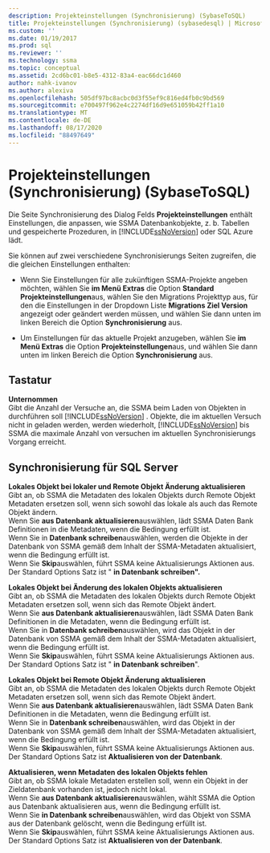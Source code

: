 ```yaml
---
description: Projekteinstellungen (Synchronisierung) (SybaseToSQL)
title: Projekteinstellungen (Synchronisierung) (sybasedesql) | Microsoft-Dokumentation
ms.custom: ''
ms.date: 01/19/2017
ms.prod: sql
ms.reviewer: ''
ms.technology: ssma
ms.topic: conceptual
ms.assetid: 2cd6bc01-b8e5-4312-83a4-eac66dc1d460
author: nahk-ivanov
ms.author: alexiva
ms.openlocfilehash: 505df97bc8acbc0d3f55ef9c816ed4fb0c9bd569
ms.sourcegitcommit: e700497f962e4c2274df16d9e651059b42ff1a10
ms.translationtype: MT
ms.contentlocale: de-DE
ms.lasthandoff: 08/17/2020
ms.locfileid: "88497649"
---
```

# <a name="project-settings-synchronization-sybasetosql"></a>Projekteinstellungen (Synchronisierung) (SybaseToSQL)
Die Seite Synchronisierung des Dialog Felds **Projekteinstellungen** enthält Einstellungen, die anpassen, wie SSMA Datenbankobjekte, z. b. Tabellen und gespeicherte Prozeduren, in [!INCLUDE[ssNoVersion](../../includes/ssnoversion-md.md)] oder SQL Azure lädt.  
  
Sie können auf zwei verschiedene Synchronisierungs Seiten zugreifen, die die gleichen Einstellungen enthalten:  
  
-   Wenn Sie Einstellungen für alle zukünftigen SSMA-Projekte angeben möchten, wählen Sie **im Menü Extras** die Option **Standard Projekteinstellungen**aus, wählen Sie den Migrations Projekttyp aus, für den die Einstellungen in der Dropdown Liste **Migrations Ziel Version** angezeigt oder geändert werden müssen, und wählen Sie dann unten im linken Bereich die Option **Synchronisierung** aus.  
  
-   Um Einstellungen für das aktuelle Projekt anzugeben, wählen Sie **im Menü Extras** die Option **Projekteinstellungen**aus, und wählen Sie dann unten im linken Bereich die Option **Synchronisierung** aus.  
  
## <a name="options"></a>Tastatur  
**Unternommen**  
Gibt die Anzahl der Versuche an, die SSMA beim Laden von Objekten in durchführen soll [!INCLUDE[ssNoVersion](../../includes/ssnoversion-md.md)] . Objekte, die im aktuellen Versuch nicht in geladen werden, werden wiederholt, [!INCLUDE[ssNoVersion](../../includes/ssnoversion-md.md)] bis SSMA die maximale Anzahl von versuchen im aktuellen Synchronisierungs Vorgang erreicht.  
  
## <a name="synchronization-for-sql-server"></a>Synchronisierung für SQL Server  
**Lokales Objekt bei lokaler und Remote Objekt Änderung aktualisieren**  
Gibt an, ob SSMA die Metadaten des lokalen Objekts durch Remote Objekt Metadaten ersetzen soll, wenn sich sowohl das lokale als auch das Remote Objekt ändern.  
Wenn Sie **aus Datenbank aktualisieren**auswählen, lädt SSMA Daten Bank Definitionen in die Metadaten, wenn die Bedingung erfüllt ist.  
Wenn Sie in **Datenbank schreiben**auswählen, werden die Objekte in der Datenbank von SSMA gemäß dem Inhalt der SSMA-Metadaten aktualisiert, wenn die Bedingung erfüllt ist.  
Wenn Sie **Skip**auswählen, führt SSMA keine Aktualisierungs Aktionen aus.   
Der Standard Options Satz ist " **in Datenbank schreiben".**  
  
**Lokales Objekt bei Änderung des lokalen Objekts aktualisieren**  
Gibt an, ob SSMA die Metadaten des lokalen Objekts durch Remote Objekt Metadaten ersetzen soll, wenn sich das Remote Objekt ändert.  
Wenn Sie **aus Datenbank aktualisieren**auswählen, lädt SSMA Daten Bank Definitionen in die Metadaten, wenn die Bedingung erfüllt ist.  
Wenn Sie in **Datenbank schreiben**auswählen, wird das Objekt in der Datenbank von SSMA gemäß dem Inhalt der SSMA-Metadaten aktualisiert, wenn die Bedingung erfüllt ist.  
Wenn Sie **Skip**auswählen, führt SSMA keine Aktualisierungs Aktionen aus.   
Der Standard Options Satz ist " **in Datenbank schreiben**".  
  
**Lokales Objekt bei Remote Objekt Änderung aktualisieren**  
Gibt an, ob SSMA die Metadaten des lokalen Objekts durch Remote Objekt Metadaten ersetzen soll, wenn sich das Remote Objekt ändert.  
Wenn Sie **aus Datenbank aktualisieren**auswählen, lädt SSMA Daten Bank Definitionen in die Metadaten, wenn die Bedingung erfüllt ist.  
Wenn Sie in **Datenbank schreiben**auswählen, wird das Objekt in der Datenbank von SSMA gemäß dem Inhalt der SSMA-Metadaten aktualisiert, wenn die Bedingung erfüllt ist.  
Wenn Sie **Skip**auswählen, führt SSMA keine Aktualisierungs Aktionen aus.   
Der Standard Options Satz ist **Aktualisieren von der Datenbank**.  
  
**Aktualisieren, wenn Metadaten des lokalen Objekts fehlen**  
Gibt an, ob SSMA lokale Metadaten erstellen soll, wenn ein Objekt in der Zieldatenbank vorhanden ist, jedoch nicht lokal.  
Wenn Sie **aus Datenbank aktualisieren**auswählen, wählt SSMA die Option aus Datenbank aktualisieren aus, wenn die Bedingung erfüllt ist.  
Wenn Sie **in Datenbank schreiben**auswählen, wird das Objekt von SSMA aus der Datenbank gelöscht, wenn die Bedingung erfüllt ist.  
Wenn Sie **Skip**auswählen, führt SSMA keine Aktualisierungs Aktionen aus.   
Der Standard Options Satz ist **Aktualisieren von der Datenbank**.  
  
